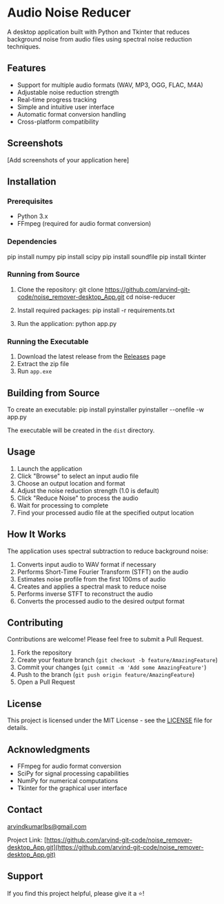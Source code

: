 # Audio Noise Reducer

A desktop application built with Python and Tkinter that reduces background noise from audio files using spectral noise reduction techniques.

## Features

- Support for multiple audio formats (WAV, MP3, OGG, FLAC, M4A)
- Adjustable noise reduction strength
- Real-time progress tracking
- Simple and intuitive user interface
- Automatic format conversion handling
- Cross-platform compatibility

## Screenshots

[Add screenshots of your application here]

## Installation

### Prerequisites

- Python 3.x
- FFmpeg (required for audio format conversion)

### Dependencies
pip install numpy
pip install scipy
pip install soundfile
pip install tkinter



### Running from Source

1. Clone the repository:
git clone https://github.com/arvind-git-code/noise_remover-desktop_App.git
cd noise-reducer



2. Install required packages:
pip install -r requirements.txt


3. Run the application:
python app.py



### Running the Executable

1. Download the latest release from the [Releases](link-to-releases) page
2. Extract the zip file
3. Run `app.exe`

## Building from Source

To create an executable:
pip install pyinstaller
pyinstaller --onefile -w app.py


The executable will be created in the `dist` directory.

## Usage

1. Launch the application
2. Click "Browse" to select an input audio file
3. Choose an output location and format
4. Adjust the noise reduction strength (1.0 is default)
5. Click "Reduce Noise" to process the audio
6. Wait for processing to complete
7. Find your processed audio file at the specified output location

## How It Works

The application uses spectral subtraction to reduce background noise:

1. Converts input audio to WAV format if necessary
2. Performs Short-Time Fourier Transform (STFT) on the audio
3. Estimates noise profile from the first 100ms of audio
4. Creates and applies a spectral mask to reduce noise
5. Performs inverse STFT to reconstruct the audio
6. Converts the processed audio to the desired output format

## Contributing

Contributions are welcome! Please feel free to submit a Pull Request.

1. Fork the repository
2. Create your feature branch (`git checkout -b feature/AmazingFeature`)
3. Commit your changes (`git commit -m 'Add some AmazingFeature'`)
4. Push to the branch (`git push origin feature/AmazingFeature`)
5. Open a Pull Request

## License

This project is licensed under the MIT License - see the [LICENSE](LICENSE) file for details.

## Acknowledgments

- FFmpeg for audio format conversion
- SciPy for signal processing capabilities
- NumPy for numerical computations
- Tkinter for the graphical user interface

## Contact

arvindkumarlbs@gmail.com

Project Link: [https://github.com/arvind-git-code/noise_remover-desktop_App.git](https://github.com/arvind-git-code/noise_remover-desktop_App.git)

## Support

If you find this project helpful, please give it a ⭐️!
